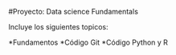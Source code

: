#Proyecto: Data science Fundamentals

Incluye los siguientes topicos:

*Fundamentos
*Código Git
*Código Python y R
